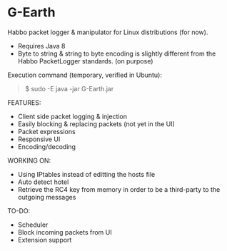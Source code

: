 # G-Earth
Habbo packet logger & manipulator for Linux distributions (for now). 

- Requires Java 8
- Byte to string & string to byte encoding is slightly different from the Habbo PacketLogger standards. (on purpose)

Execution command (temporary, verified in Ubuntu):
> $ sudo -E java -jar G-Earth.jar 



FEATURES:
* Client side packet logging & injection
* Easily blocking & replacing packets (not yet in the UI)
* Packet expressions
* Responsive UI
* Encoding/decoding



WORKING ON:
* Using IPtables instead of editting the hosts file
* Auto detect hotel
* Retrieve the RC4 key from memory in order to be a third-party to the outgoing messages



TO-DO:
* Scheduler
* Block incoming packets from UI
* Extension support

